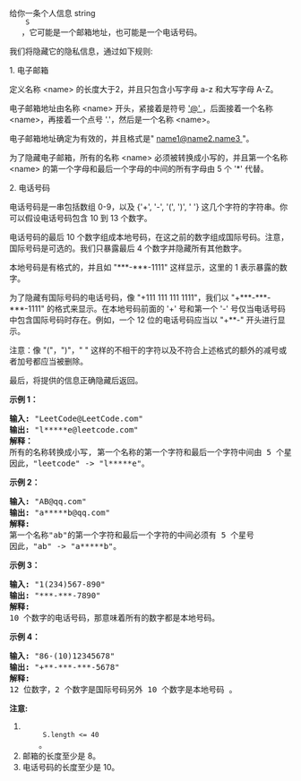 <html>
 <body>
  <p>
   给你一条个人信息 string
   <code>
    S
   </code>
   ，它可能是一个邮箱地址，也可能是一个电话号码。
  </p>
  <p>
   我们将隐藏它的隐私信息，通过如下规则:
  </p>
  <p>
   1. 电子邮箱
  </p>
  <p>
   定义名称 &lt;name&gt; 的长度大于2，并且只包含小写字母 a-z 和大写字母 A-Z。
  </p>
  <p>
   电子邮箱地址由名称 &lt;name&gt; 开头，紧接着是符号
   <a href="mailto:'@'">
    '@'
   </a>
   ，后面接着一个名称 &lt;name&gt;，再接着一个点号 '.'，然后是一个名称 &lt;name&gt;。
  </p>
  <p>
   电子邮箱地址确定为有效的，并且格式是"
   <a href="mailto:name1@name2.name3">
    name1@name2.name3
   </a>
   "。
  </p>
  <p>
   为了隐藏电子邮箱，所有的名称 &lt;name&gt; 必须被转换成小写的，并且第一个名称 &lt;name&gt; 的第一个字母和最后一个字母的中间的所有字母由 5 个 '*' 代替。
  </p>
  <p>
   2. 电话号码
  </p>
  <p>
   电话号码是一串包括数组 0-9，以及 {'+', '-', '(', ')', ' '} 这几个字符的字符串。你可以假设电话号码包含 10 到 13 个数字。
  </p>
  <p>
   电话号码的最后 10 个数字组成本地号码，在这之前的数字组成国际号码。注意，国际号码是可选的。我们只暴露最后 4 个数字并隐藏所有其他数字。
  </p>
  <p>
   本地号码是有格式的，并且如 "***-***-1111" 这样显示，这里的 1 表示暴露的数字。
  </p>
  <p>
   为了隐藏有国际号码的电话号码，像 "+111 111 111 1111"，我们以 "+***-***-***-1111" 的格式来显示。在本地号码前面的 '+' 号和第一个 '-' 号仅当电话号码中包含国际号码时存在。例如，一个 12 位的电话号码应当以 "+**-" 开头进行显示。
  </p>
  <p>
   注意：像 "("，")"，" " 这样的不相干的字符以及不符合上述格式的额外的减号或者加号都应当被删除。
  </p>
  <p>
  </p>
  <p>
   最后，将提供的信息正确隐藏后返回。
  </p>
  <p>
  </p>
  <p>
   <strong>
    示例 1：
   </strong>
  </p>
  <pre>
<strong>输入: </strong>"LeetCode@LeetCode.com"
<strong>输出: </strong>"l*****e@leetcode.com"
<strong>解释： 
</strong>所有的名称转换成小写, 第一个名称的第一个字符和最后一个字符中间由 5 个星号代替。
因此，"leetcode" -&gt; "l*****e"。
</pre>
  <p>
   <strong>
    示例 2：
   </strong>
  </p>
  <pre>
<strong>输入: </strong>"AB@qq.com"
<strong>输出: </strong>"a*****b@qq.com"
<strong>解释: 
</strong>第一个名称"ab"的第一个字符和最后一个字符的中间必须有 5 个星号
因此，"ab" -&gt; "a*****b"。
</pre>
  <p>
   <strong>
    示例 3：
   </strong>
  </p>
  <pre>
<strong>输入: </strong>"1(234)567-890"
<strong>输出: </strong>"***-***-7890"
<strong>解释:</strong> 
10 个数字的电话号码，那意味着所有的数字都是本地号码。
</pre>
  <p>
   <strong>
    示例 4：
   </strong>
  </p>
  <pre>
<strong>输入: </strong>"86-(10)12345678"
<strong>输出: </strong>"+**-***-***-5678"
<strong>解释:</strong> 
12 位数字，2 个数字是国际号码另外 10 个数字是本地号码 。
</pre>
  <p>
   <strong>
    注意:
   </strong>
  </p>
  <ol>
   <li>
    <code>
     S.length &lt;= 40
    </code>
    。
   </li>
   <li>
    邮箱的长度至少是 8。
   </li>
   <li>
    电话号码的长度至少是 10。
   </li>
  </ol>
 </body>
</html>